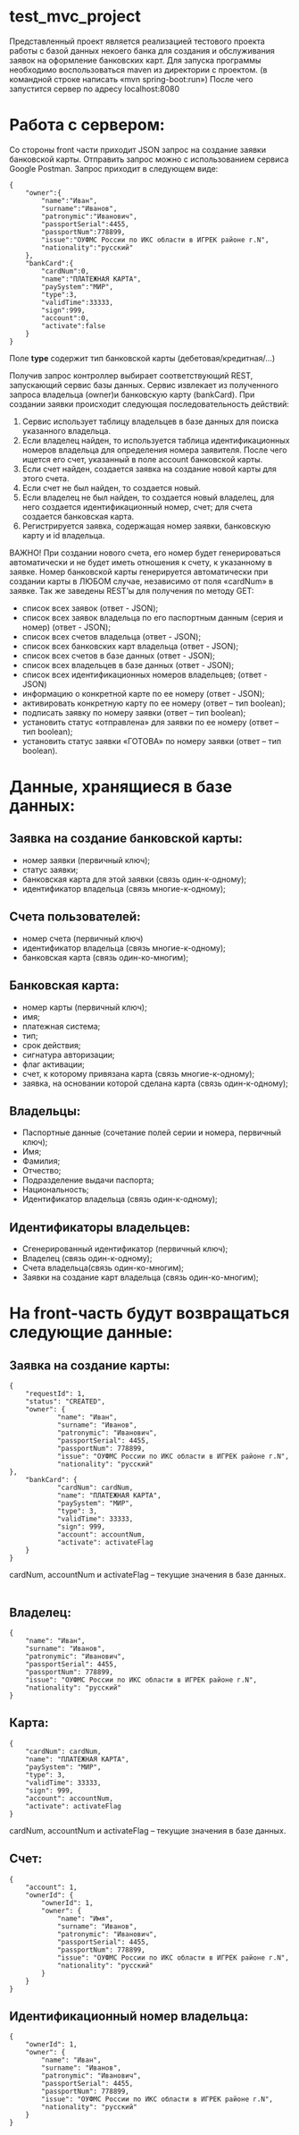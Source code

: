 # test_mvc_project
Представленный проект является реализацией тестового проекта работы с базой данных некоего банка для создания и обслуживания заявок на оформление банковских карт. 
Для запуска программы необходимо воспользоваться maven из директории с проектом.
(в командной строке написать «mvn spring-boot:run»)
После чего запустится сервер по адресу localhost:8080

# Работа с сервером:
Со стороны front части приходит JSON запрос на создание заявки банковской карты. Отправить запрос можно с использованием сервиса Google Postman. Запрос приходит в следующем виде:

```
{
	"owner":{
		"name":"Иван",
		"surname":"Иванов",
		"patronymic":"Иванович",
		"passportSerial":4455,
		"passportNum":778899,
		"issue":"ОУФМС России по ИКС области в ИГРЕК районе г.N",
		"nationality":"русский"
	},
	"bankCard":{
		"cardNum":0,
		"name":"ПЛАТЕЖНАЯ КАРТА",
		"paySystem":"МИР",
		"type":3,
		"validTime":33333,
		"sign":999,
		"account":0,
		"activate":false
	}
}
```

Поле **type** содержит тип банковской карты (дебетовая/кредитная/…)

Получив запрос контроллер выбирает соответствующий REST, запускающий сервис базы данных. Сервис извлекает из полученного запроса владельца (owner)и банковскую карту (bankCard).
 При создании заявки происходит следующая последовательность действий:
1. Сервис использует таблицу владельцев в базе данных для поиска указанного владельца.
2. Если владелец найден, то используется таблица идентификационных номеров владельца для определения номера заявителя. После чего ищется его счет, указанный в поле account банковской карты.
3. Если счет найден, создается заявка на создание новой карты для этого счета.
4. Если счет не был найден, то создается новый.
5. Если владелец не был найден, то создается новый владелец, для него создается идентификационный номер, счет; для счета создается банковская карта.
6. Регистрируется заявка, содержащая номер заявки, банковскую карту и id владельца.

ВАЖНО! При создании нового счета, его номер будет генерироваться автоматически и не будет иметь отношения к счету, к указанному в заявке. Номер банковской карты генерируется автоматически при создании карты в ЛЮБОМ случае, независимо от поля «cardNum» в заявке.
Так же заведены REST’ы для получения по методу GET:
* список всех заявок (ответ - JSON);
* список всех заявок владельца по его паспортным данным (серия и номер) (ответ - JSON);
* список всех счетов владельца (ответ - JSON);
* список всех банковских карт владельца (ответ - JSON);
* список всех счетов в базе данных (ответ - JSON);
* список всех владельцев в базе данных (ответ - JSON);
* список всех идентификационных номеров владельцев; (ответ - JSON)
* информацию о конкретной карте по ее номеру (ответ - JSON);
* активировать конкретную карту по ее номеру (ответ – тип boolean);
* подписать заявку по номеру заявки (ответ – тип boolean);
* установить статус «отправлена» для заявки по ее номеру (ответ – тип boolean);
* установить статус заявки «ГОТОВА» по номеру заявки (ответ – тип boolean).

# Данные, хранящиеся в базе данных:
## Заявка на создание банковской карты:
- номер заявки (первичный ключ);
- статус заявки;
- банковская карта для этой заявки (связь один-к-одному);
- идентификатор владельца (связь многие-к-одному);

## Счета пользователей:
- номер счета (первичный ключ)
- идентификатор владельца (связь многие-к-одному);
- банковская карта (связь один-ко-многим);

## Банковская карта:
- номер карты (первичный ключ);
- имя;
- платежная система;
- тип;
- срок действия;
- сигнатура авторизации;
- флаг активации;
- счет, к которому привязана карта (связь многие-к-одному);
- заявка, на основании которой сделана карта (связь один-к-одному);

## Владельцы:
- Паспортные данные (сочетание полей серии и номера, первичный ключ);
- Имя;
- Фамилия;
- Отчество;
- Подразделение выдачи паспорта;
- Национальность;
- Идентификатор владельца (связь один-к-одному);

## Идентификаторы владельцев:
- Сгенерированный идентификатор (первичный ключ);
- Владелец (связь один-к-одному);
- Счета владельца(связь один-ко-многим);
- Заявки на создание карт владельца (связь один-ко-многим);

# На front-часть будут возвращаться следующие данные:
## Заявка на создание карты:

```
{
	"requestId": 1,
	"status": "CREATED",
	"owner": {
			"name": "Иван",
			"surname": "Иванов",
			"patronymic": "Иванович",
			"passportSerial": 4455,
			"passportNum": 778899,
			"issue": "ОУФМС России по ИКС области в ИГРЕК районе г.N",
			"nationality": "русский"
},
	"bankCard": {
			"cardNum": cardNum,
			"name": "ПЛАТЕЖНАЯ КАРТА",
			"paySystem": "МИР",
			"type": 3,
			"validTime": 33333,
			"sign": 999,
			"account": accountNum,
			"activate": activateFlag
	}
}
```

cardNum, accountNum и activateFlag – текущие значения в базе данных.
 
## Владелец:

```
{
	"name": "Иван",
	"surname": "Иванов",
	"patronymic": "Иванович",
	"passportSerial": 4455,
	"passportNum": 778899,
	"issue": "ОУФМС России по ИКС области в ИГРЕК районе г.N",
	"nationality": "русский"
}
```

## Карта:

```
{
	"cardNum": cardNum,
	"name": "ПЛАТЕЖНАЯ КАРТА",
	"paySystem": "МИР",
	"type": 3,
	"validTime": 33333,
	"sign": 999,
	"account": accountNum,
	"activate": activateFlag
}
```

cardNum, accountNum и activateFlag – текущие значения в базе данных.

## Счет:

```
{
	"account": 1,
	"ownerId": {
		"ownerId": 1,
		"owner": {
			"name": "Имя",
			"surname": "Иванов",
			"patronymic": "Иванович",
			"passportSerial": 4455,
			"passportNum": 778899,
			"issue": "ОУФМС России по ИКС области в ИГРЕК районе г.N",
			"nationality": "русский"
		}
	}
}
```

## Идентификационный номер владельца:

```
{
	"ownerId": 1,
	"owner": {
		"name": "Иван",
		"surname": "Иванов",
		"patronymic": "Иванович",
		"passportSerial": 4455,
		"passportNum": 778899,
		"issue": "ОУФМС России по ИКС области в ИГРЕК районе г.N",
		"nationality": "русский"
	}
}
```
